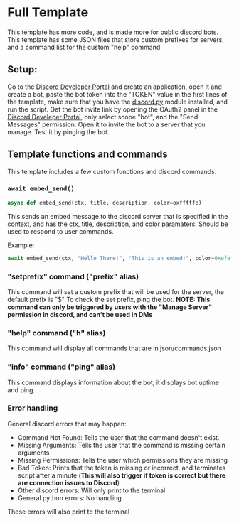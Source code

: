 # Full Template
This template has more code, and is made more for public discord bots. This template has some JSON files that store custom prefixes for servers, and a command list for the custom "help" command
## Setup:
Go to the [Discord Develeper Portal]("https://discord.com/developers/applications") and create an application, open it and create a bot, paste the bot token into the "TOKEN" value in the first lines of the template, make sure that you have the [discord.py](https://github.com/Rapptz/discord.py) module installed, and run the script.
Get the bot invite link by opening the OAuth2 panel in the [Discord Develeper Portal]("https://discord.com/developers/applications"), only select scope "bot", and the "Send Messages" permission. Open it to invite the bot to a server that you manage. Test it by pinging the bot.
## Template functions and commands
This template includes a few custom functions and discord commands.
### ``await embed_send()``
```python
async def embed_send(ctx, title, description, color=oxfffffe)
```
This sends an embed message to the discord server that is specified in the context, and has the ctx, title, description, and color paramaters. Should be used to respond to user commands.

Example:
```python
await embed_send(ctx, "Hello There!", "This is an embed!", color=0xefefef)
```
### "setprefix" command ("prefix" alias)
This command will set a custom prefix that will be used for the server, the default prefix is "$"
To check the set prefix, ping  the bot.
**NOTE: This command can only be triggered by users with the "Manage Server" permission in discord, and can't be used in DMs**

### "help" command ("h" alias)
This command will display all commands that are in json/commands.json


### "info" command ("ping" alias)
This command displays information about the bot, it displays bot uptime and ping.

### Error handling
General discord errors that may happen:
* Command Not Found: Tells the user that the command doesn't exist.
* Missing Arguments: Tells the user that the command is missing certain arguments
* Missing Permissions: Tells the user which permissions they are missing
* Bad Token: Prints that the token is missing or incorrect, and terminates script after a minute (**This will also trigger if token is correct but there are connection issues to Discord**)
* Other discord errors: Will only print to the terminal
* General python errors: No handling

These errors will also print to the terminal
